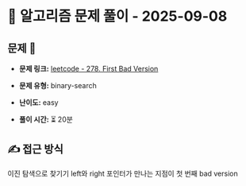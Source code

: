 # 📝 알고리즘 문제 풀이 - 2025-09-08

## 문제 📖

- **문제 링크:** [leetcode - 278. First Bad Version](https://leetcode.com/problems/first-bad-version/description/)

- **문제 유형:** binary-search

- **난이도:** easy

- **풀이 시간:** ⏳ 20분

## ✍ 접근 방식

이진 탐색으로 찾기기
left와 right 포인터가 만나는 지점이 첫 번째 bad version